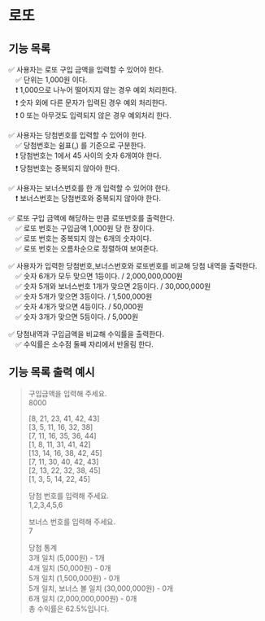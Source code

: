 # 로또

## 기능 목록

:white_check_mark: 사용자는 로또 구입 금액을 입력할 수 있어야 한다.  
&emsp;:white_check_mark: 단위는 1,000원 이다.  
&emsp;:heavy_exclamation_mark: 1,000으로 나누어 떨어지지 않는 경우 예외 처리한다.  
&emsp;:heavy_exclamation_mark: 숫자 외에 다른 문자가 입력된 경우 예외 처리한다.  
&emsp;:heavy_exclamation_mark: 0 또는 아무것도 입력되지 않은 경우 예외처리 한다.

:white_check_mark: 사용자는 당첨번호를 입력할 수 있어야 한다.  
&emsp;:white_check_mark: 당첨번호는 쉼표(,) 를 기준으로 구분한다.  
&emsp;:heavy_exclamation_mark: 당첨번호는 1에서 45 사이의 숫자 6개여야 한다.  
&emsp;:heavy_exclamation_mark: 당첨번호는 중복되지 않아야 한다.

:white_check_mark: 사용자는 보너스번호를 한 개 입력할 수 있어야 한다.  
&emsp;:heavy_exclamation_mark: 보너스번호는 당첨번호와 중복되지 않아야 한다.

:white_check_mark: 로또 구입 금액에 해당하는 만큼 로또번호를 출력한다.  
&emsp;:white_check_mark: 로또 번호는 구입금액 1,000원 당 한 장이다.  
&emsp;:white_check_mark: 로또 번호는 중복되지 않는 6개의 숫자이다.  
&emsp;:white_check_mark: 로또 번호는 오름차순으로 정렬하여 보여준다.

:white_check_mark: 사용자가 입력한 당첨번호,보너스번호와 로또번호를 비교해 당첨 내역을 출력한다.  
&emsp;:white_check_mark: 숫자 6개가 모두 맞으면 1등이다. / 2,000,000,000원  
&emsp;:white_check_mark: 숫자 5개와 보너스번호 1개가 맞으면 2등이다. / 30,000,000원  
&emsp;:white_check_mark: 숫자 5개가 맞으면 3등이다. / 1,500,000원  
&emsp;:white_check_mark: 숫자 4개가 맞으면 4등이다. / 50,000원  
&emsp;:white_check_mark: 숫자 3개가 맞으면 5등이다. / 5,000원  

:white_check_mark: 당첨내역과 구입금액을 비교해 수익률을 출력한다.  
&emsp;:white_check_mark: 수익률은 소수점 둘째 자리에서 반올림 한다.

## 기능 목록 출력 예시

> 구입금액을 입력해 주세요.  
> 8000
>
> [8, 21, 23, 41, 42, 43]  
> [3, 5, 11, 16, 32, 38]  
> [7, 11, 16, 35, 36, 44]  
> [1, 8, 11, 31, 41, 42]  
> [13, 14, 16, 38, 42, 45]  
> [7, 11, 30, 40, 42, 43]  
> [2, 13, 22, 32, 38, 45]  
> [1, 3, 5, 14, 22, 45]
>
> 당첨 번호를 입력해 주세요.  
> 1,2,3,4,5,6
>
> 보너스 번호를 입력해 주세요.  
> 7
>
> 당첨 통계  
> 3개 일치 (5,000원) - 1개  
> 4개 일치 (50,000원) - 0개  
> 5개 일치 (1,500,000원) - 0개  
> 5개 일치, 보너스 볼 일치 (30,000,000원) - 0개  
> 6개 일치 (2,000,000,000원) - 0개  
> 총 수익률은 62.5%입니다.